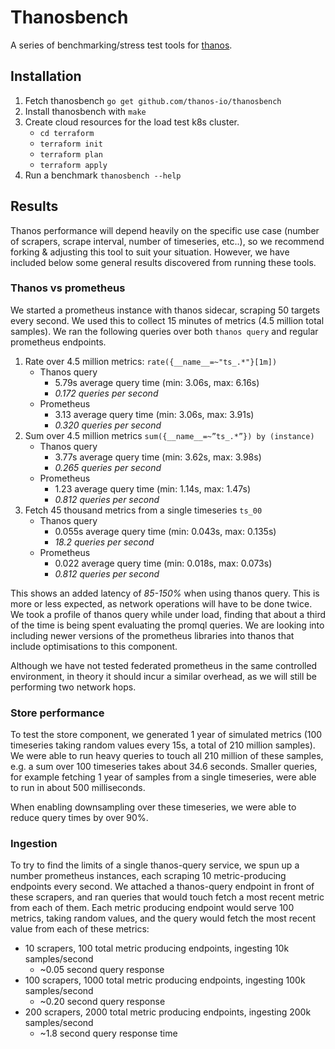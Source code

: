 # Thanosbench
A series of benchmarking/stress test tools for [thanos](https://github.com/thanos-io/thanos).

## Installation
1. Fetch thanosbench `go get github.com/thanos-io/thanosbench`
1. Install thanosbench with `make`
1. Create cloud resources for the load test k8s cluster.
   * `cd terraform`
   * `terraform init`
   * `terraform plan`
   * `terraform apply`
1. Run a benchmark `thanosbench --help`

## Results
Thanos performance will depend heavily on the specific use case (number of scrapers, scrape interval, number of timeseries, etc..), so we recommend forking & adjusting this tool to suit your situation. However, we have included below some general results discovered from running these tools.

### Thanos vs prometheus
We started a prometheus instance with thanos sidecar, scraping 50 targets every second. We used this to collect 15 minutes of metrics (4.5 million total samples). We ran the following queries over both `thanos query` and regular prometheus endpoints.
1. Rate over 4.5 million metrics: `rate({__name__=~"ts_.*"}[1m])`
   * Thanos query
      * 5.79s average query time (min: 3.06s, max: 6.16s)
      * *0.172 queries per second*
   * Prometheus
      * 3.13 average query time (min: 3.06s, max: 3.91s)
      * *0.320 queries per second*
1. Sum over 4.5 million metrics `sum({__name__=~”ts_.*”}) by (instance)`
   * Thanos query
      * 3.77s average query time (min: 3.62s, max: 3.98s)
      * *0.265 queries per second*
   * Prometheus
      * 1.23 average query time (min: 1.14s, max: 1.47s)
      * *0.812 queries per second*
1. Fetch 45 thousand metrics from a single timeseries `ts_00`
   * Thanos query
      * 0.055s average query time (min: 0.043s, max: 0.135s)
      * *18.2 queries per second*
   * Prometheus
      * 0.022 average query time (min: 0.018s, max: 0.073s)
      * *0.812 queries per second*

This shows an added latency of *85-150%* when using thanos query. This is more or less expected, as network operations will have to be done twice. We took a profile of thanos query while under load, finding that about a third of the time is being spent evaluating the promql queries. We are looking into including newer versions of the prometheus libraries into thanos that include optimisations to this component.

Although we have not tested federated prometheus in the same controlled environment, in theory it should incur a similar overhead, as we will still be performing two network hops.

### Store performance
To test the store component, we generated 1 year of simulated metrics (100 timeseries taking random values every 15s, a total of 210 million samples). We were able to run heavy queries to touch all 210 million of these samples, e.g. a sum over 100 timeseries takes about 34.6 seconds. Smaller queries, for example fetching 1 year of samples from a single timeseries, were able to run in about 500 milliseconds.

When enabling downsampling over these timeseries, we were able to reduce query times by over 90%.

### Ingestion
To try to find the limits of a single thanos-query service, we spun up a number prometheus instances, each scraping 10 metric-producing endpoints every second. We attached a thanos-query endpoint in front of these scrapers, and ran queries that would touch fetch a most recent metric from each of them. Each metric producing endpoint would serve 100 metrics, taking random values, and the query would fetch the most recent value from each of these metrics:
* 10 scrapers, 100 total metric producing endpoints, ingesting 10k samples/second
   * ~0.05 second query response
* 100 scrapers, 1000 total metric producing endpoints, ingesting 100k samples/second
   * ~0.20 second query response
* 200 scrapers, 2000 total metric producing endpoints, ingesting 200k samples/second
  * ~1.8 second query response time


